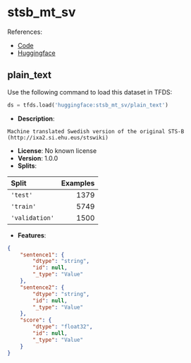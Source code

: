 # stsb_mt_sv

References:

*   [Code](https://github.com/huggingface/datasets/blob/master/datasets/stsb_mt_sv)
*   [Huggingface](https://huggingface.co/datasets/stsb_mt_sv)


## plain_text


Use the following command to load this dataset in TFDS:

```python
ds = tfds.load('huggingface:stsb_mt_sv/plain_text')
```

*   **Description**:

```
Machine translated Swedish version of the original STS-B (http://ixa2.si.ehu.eus/stswiki)
```

*   **License**: No known license
*   **Version**: 1.0.0
*   **Splits**:

Split  | Examples
:----- | -------:
`'test'` | 1379
`'train'` | 5749
`'validation'` | 1500

*   **Features**:

```json
{
    "sentence1": {
        "dtype": "string",
        "id": null,
        "_type": "Value"
    },
    "sentence2": {
        "dtype": "string",
        "id": null,
        "_type": "Value"
    },
    "score": {
        "dtype": "float32",
        "id": null,
        "_type": "Value"
    }
}
```


